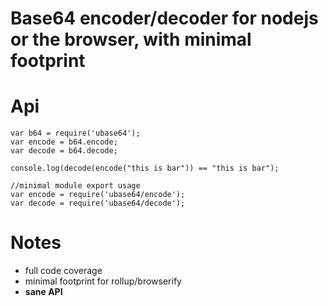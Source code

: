 # Base64 encoder/decoder for nodejs or the browser, with minimal footprint

# Api 

```
var b64 = require('ubase64');
var encode = b64.encode;
var decode = b64.decode;

console.log(decode(encode("this is bar")) == "this is bar");

//minimal module export usage
var encode = require('ubase64/encode');
var decode = require('ubase64/decode');

```

# Notes
* full code coverage
* minimal footprint for rollup/browserify
* **sane API**
